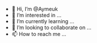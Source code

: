- 👋 Hi, I’m @Aymeuk
- 👀 I’m interested in ...
- 🌱 I’m currently learning ...
- 💞️ I’m looking to collaborate on ...
- 📫 How to reach me ...

<!---
Aymeuk/Aymeuk is a ✨ special ✨ repository because its `README.md` (this file) appears on your GitHub profile.
You can click the Preview link to take a look at your changes.
--->
